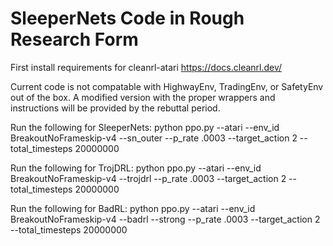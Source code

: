 # SleeperNets Code in Rough Research Form

First install requirements for cleanrl-atari https://docs.cleanrl.dev/

Current code is not compatable with HighwayEnv, TradingEnv, or SafetyEnv out of the box. A modified version with the proper wrappers and instructions will be provided by the rebuttal period.

Run the following for SleeperNets:
python ppo.py --atari --env_id BreakoutNoFrameskip-v4 --sn_outer --p_rate .0003 --target_action 2 --total_timesteps 20000000

Run the following for TrojDRL:
python ppo.py --atari --env_id BreakoutNoFrameskip-v4 --trojdrl --p_rate .0003 --target_action 2 --total_timesteps 20000000

Run the following for BadRL:
python ppo.py --atari --env_id BreakoutNoFrameskip-v4 --badrl --strong --p_rate .0003 --target_action 2 --total_timesteps 20000000
